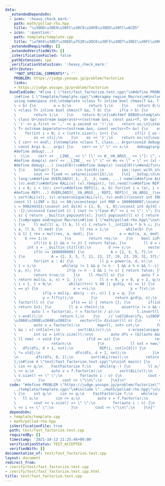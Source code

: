```yaml
---
data:
  _extendedDependsOn:
  - icon: ':heavy_check_mark:'
    path: math/pollad-rho.hpp
    title: "\u30DD\u30E9\u30FC\u30C9\u30FB\u30ED\u30FC\u6CD5"
  - icon: ':question:'
    path: template/template.cpp
    title: "\u7AF6\u30D7\u30ED\u7528\u30C6\u30F3\u30D7\u30EC\u30FC\u30C8"
  _extendedRequiredBy: []
  _extendedVerifiedWith: []
  _isVerificationFailed: false
  _pathExtension: cpp
  _verificationStatusIcon: ':heavy_check_mark:'
  attributes:
    '*NOT_SPECIAL_COMMENTS*': ''
    PROBLEM: https://judge.yosupo.jp/problem/factorize
    links:
    - https://judge.yosupo.jp/problem/factorize
  bundledCode: "#line 1 \"test/fast_factorize.test.cpp\"\n#define PROBLEM \"https://judge.yosupo.jp/problem/factorize\"\
    \n#line 1 \"template/template.cpp\"\n#pragma region Macros\n#include <bits/stdc++.h>\n\
    using namespace std;\ntemplate <class T> inline bool chmax(T &a, T b) {\n    if(a\
    \ < b) {\n        a = b;\n        return 1;\n    }\n    return 0;\n}\ntemplate\
    \ <class T> inline bool chmin(T &a, T b) {\n    if(a > b) {\n        a = b;\n\
    \        return 1;\n    }\n    return 0;\n}\n#ifdef DEBUG\ntemplate <class T,\
    \ class U>\nostream &operator<<(ostream &os, const pair<T, U> &p) {\n    os <<\
    \ '(' << p.first << ',' << p.second << ')';\n    return os;\n}\ntemplate <class\
    \ T> ostream &operator<<(ostream &os, const vector<T> &v) {\n    os << '{';\n\
    \    for(int i = 0; i < (int)v.size(); i++) {\n        if(i) { os << ','; }\n\
    \        os << v[i];\n    }\n    os << '}';\n    return os;\n}\nvoid debugg()\
    \ { cerr << endl; }\ntemplate <class T, class... Args>\nvoid debugg(const T &x,\
    \ const Args &... args) {\n    cerr << \" \" << x;\n    debugg(args...);\n}\n\
    #define debug(...)                                                           \
    \  \\\n    cerr << __LINE__ << \" [\" << #__VA_ARGS__ << \"]: \", debugg(__VA_ARGS__)\n\
    #define dump(x) cerr << __LINE__ << \" \" << #x << \" = \" << (x) << endl\n#else\n\
    #define debug(...) (void(0))\n#define dump(x) (void(0))\n#endif\n\nstruct Setup\
    \ {\n    Setup() {\n        cin.tie(0);\n        ios::sync_with_stdio(false);\n\
    \        cout << fixed << setprecision(15);\n    }\n} __Setup;\n\nusing ll = long\
    \ long;\n#define OVERLOAD3(_1, _2, _3, name, ...) name\n#define ALL(v) (v).begin(),\
    \ (v).end()\n#define RALL(v) (v).rbegin(), (v).rend()\n#define REP1(i, n) for(int\
    \ i = 0; i < (n); i++)\n#define REP2(i, a, b) for(int i = (a); i < int(b); i++)\n\
    #define REP(...) OVERLOAD3(__VA_ARGS__, REP2, REP1)(__VA_ARGS__)\n#define UNIQUE(v)\
    \ sort(ALL(v)), (v).erase(unique(ALL(v)), (v).end())\nconst int INF = 1 << 30;\n\
    const ll LLINF = 1LL << 60;\nconstexpr int MOD = 1000000007;\nconstexpr int MOD2\
    \ = 998244353;\nconst int dx[4] = {1, 0, -1, 0};\nconst int dy[4] = {0, 1, 0,\
    \ -1};\n\nvoid Case(int i) { cout << \"Case #\" << i << \": \"; }\nint popcount(int\
    \ x) { return __builtin_popcount(x); }\nll popcount(ll x) { return __builtin_popcountll(x);\
    \ }\n#pragma endregion Macros\n#line 1 \"math/pollad-rho.hpp\"\nstruct FastFactorize\
    \ {\n    ll mul(ll a, ll b, ll c) { return (__int128)a * b % c; }\n    ll power(ll\
    \ a, ll b, ll mod) {\n        ll res = 1;\n        while(b) {\n            if(b\
    \ & 1) { res = mul(res, a, mod); }\n            a = mul(a, a, mod);\n        \
    \    b >>= 1;\n        }\n        return res;\n    }\n    bool isPrime(ll n) {\n\
    \        if(!(n & 1) && n != 2) { return false; }\n        ll d = n - 1;\n   \
    \     int s = __builtin_ctzll(d);\n        d >>= s;\n        vector<int> A;\n\
    \        if(n <= 1000000000) {\n            A = {2, 3, 5, 7};\n        } else\
    \ {\n            A = {2, 3, 5, 7, 11, 13, 17, 19, 23, 29, 31, 37};\n        }\n\
    \        for(int a : A) {\n            ll p = power(a, d, n);\n            int\
    \ i = s;\n            while(p != 1 && p != n - 1 && a % n && (--i)) { p = mul(p,\
    \ p, n); }\n            if(p != n - 1 && i != s) { return false; }\n        }\n\
    \        return true;\n    }\n    ll rho(ll n) {\n        auto f = [&](ll a) {\
    \ return mul(a, a, n) + 1; };\n        ll x = 0, y = 0, p = 2, q;\n        int\
    \ i = 1, t = 0;\n        while((t++) % 40 || gcd(p, n) == 1) {\n            if(x\
    \ == y) {\n                x = ++i;\n                y = f(x);\n            }\n\
    \            if(q = mul(p, abs(y - x), n)) { p = q; }\n            x = f(x);\n\
    \            y = f(f(y));\n        }\n        return gcd(p, n);\n    }\n    vector<ll>\
    \ factor(ll n) {\n        if(n == 1) { return {}; }\n        if(isPrime(n)) {\
    \ return {n}; }\n        ll a = rho(n);\n        assert(a != n && a != 1);\n \
    \       auto l = factor(a), r = factor(n / a);\n        l.insert(l.end(), r.begin(),\
    \ r.end());\n        return l;\n    }\n    // \u672Averify, \u30D0\u30B0\u3063\
    \u3066\u308B\u304B\u3082\n    vector<ll> divisor(ll n) {\n        vector<ll> res;\n\
    \        auto v = factor(n);\n        map<ll, int> cnt;\n        for(const ll\
    \ &a : v) cnt[a]++;\n        sort(ALL(v));\n        v.erase(unique(ALL(v)), v.end());\n\
    \        int sz = int(v.size());\n\n        auto dfs = [&](auto &&dfs, int d,\
    \ ll now) -> void {\n            if(d == sz) {\n                res.emplace_back(now);\n\
    \                return;\n            }\n            ll nxt = now;\n         \
    \   dfs(dfs, d + 1, nxt);\n            REP(i, cnt[v[d]]) {\n                nxt\
    \ *= v[d];\n                dfs(dfs, d + 1, nxt);\n            }\n        };\n\
    \n        dfs(dfs, 0, 1);\n        sort(ALL(res));\n        return res;\n    }\n\
    };\n#line 4 \"test/fast_factorize.test.cpp\"\n\nint main() {\n    int q;\n   \
    \ cin >> q;\n    FastFactorize f;\n    while(q--) {\n        ll a;\n        cin\
    \ >> a;\n        auto v = f.factor(a);\n        sort(ALL(v));\n        cout <<\
    \ v.size() << \" \";\n        for(auto i : v) {\n            cout << i << \" \"\
    ;\n        }\n        cout << \"\\n\";\n    }\n}\n"
  code: "#define PROBLEM \"https://judge.yosupo.jp/problem/factorize\"\n#include \"\
    ../template/template.cpp\"\n#include \"../math/pollad-rho.hpp\"\n\nint main()\
    \ {\n    int q;\n    cin >> q;\n    FastFactorize f;\n    while(q--) {\n     \
    \   ll a;\n        cin >> a;\n        auto v = f.factor(a);\n        sort(ALL(v));\n\
    \        cout << v.size() << \" \";\n        for(auto i : v) {\n            cout\
    \ << i << \" \";\n        }\n        cout << \"\\n\";\n    }\n}"
  dependsOn:
  - template/template.cpp
  - math/pollad-rho.hpp
  isVerificationFile: true
  path: test/fast_factorize.test.cpp
  requiredBy: []
  timestamp: '2021-10-12 21:25:46+09:00'
  verificationStatus: TEST_ACCEPTED
  verifiedWith: []
documentation_of: test/fast_factorize.test.cpp
layout: document
redirect_from:
- /verify/test/fast_factorize.test.cpp
- /verify/test/fast_factorize.test.cpp.html
title: test/fast_factorize.test.cpp
---
```

